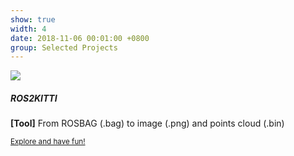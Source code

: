 ```yaml
---
show: true
width: 4
date: 2018-11-06 00:01:00 +0800
group: Selected Projects
---
```

<div>
  <img data-src="https://api.star-history.com/svg?repos=leofansq/Tools_RosBag2KITTI&type=Date" class="lazy w-100 rounded-top" src="{{ '/assets/images/empty_300x200.png' | relative_url }}">
  <div class="card-body">
    <h5 class="card-title">ROS2KITTI</h5>
    <p class="card-text">
      <b>[Tool]</b> From ROSBAG (.bag) to image (.png) and points cloud (.bin)
    </p>
    <p class="card-text"><small><a href="https://github.com/leofansq/Tools_RosBag2KITTI" target="_blank">Explore and have fun!</a></small></p>
  </div>
</div>